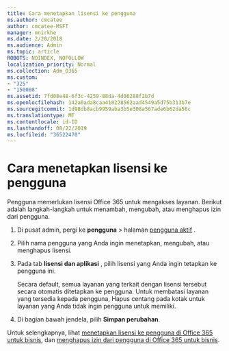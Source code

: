 ```yaml
---
title: Cara menetapkan lisensi ke pengguna
ms.author: cmcatee
author: cmcatee-MSFT
manager: mnirkhe
ms.date: 2/20/2018
ms.audience: Admin
ms.topic: article
ROBOTS: NOINDEX, NOFOLLOW
localization_priority: Normal
ms.collection: Adm_O365
ms.custom:
- "325"
- "150008"
ms.assetid: 7fd08e48-6f3c-4259-88da-4d06288f2b7d
ms.openlocfilehash: 142a0ada8caa410228562aad4549a5d75b313b7e
ms.sourcegitcommit: 1d98db8acb9959aba3b5e308a567ade6b62da56c
ms.translationtype: MT
ms.contentlocale: id-ID
ms.lasthandoff: 08/22/2019
ms.locfileid: "36522470"
---
```

# <a name="how-to-assign-a-license-to-a-user"></a>Cara menetapkan lisensi ke pengguna

Pengguna memerlukan lisensi Office 365 untuk mengakses layanan. Berikut adalah langkah-langkah untuk menambah, mengubah, atau menghapus izin dari pengguna.
  
1. Di pusat admin, pergi ke **pengguna** \> halaman [pengguna aktif](https://go.microsoft.com/fwlink/p/?linkid=834822) .

2. Pilih nama pengguna yang Anda ingin menetapkan, mengubah, atau menghapus lisensi.

3. Pada tab **lisensi dan aplikasi** , pilih lisensi yang Anda ingin tetapkan ke pengguna ini.

    Secara default, semua layanan yang terkait dengan lisensi tersebut secara otomatis ditetapkan ke pengguna. Untuk membatasi layanan yang tersedia kepada pengguna, Hapus centang pada kotak untuk layanan yang Anda tidak ingin pengguna untuk memiliki.

4. Di bagian bawah jendela, pilih **Simpan perubahan**.

Untuk selengkapnya, lihat [menetapkan lisensi ke pengguna di Office 365 untuk bisnis](https://docs.microsoft.com/office365/admin/subscriptions-and-billing/assign-licenses-to-users), dan [menghapus izin dari pengguna di Office 365 untuk bisnis](https://docs.microsoft.com/office365/admin/subscriptions-and-billing/remove-licenses-from-users).